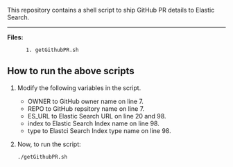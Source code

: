 This repository contains a shell script to ship GitHub PR details to Elastic Search.

-------------

**Files:** 
```
      1. getGithubPR.sh
```

## How to run the above scripts

1.  Modify the following variables in the script.
    - OWNER to GitHub owner name on line 7.
    - REPO to GitHub repsitory name on line 7.
    - ES_URL to Elastic Search URL on line 20 and 98.
    - index to Elastic Search Index name on line 98.
    - type to Elastci Search Index type name on line 98.

2. Now, to run the script:
    ```
    ./getGithubPR.sh
    ```